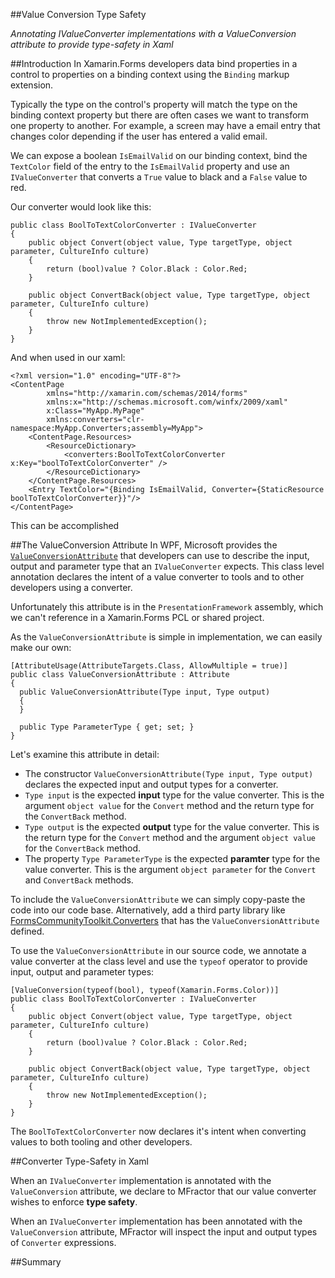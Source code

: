 ##Value Conversion Type Safety

*Annotating IValueConverter implementations with a ValueConversion attribute to provide type-safety in Xaml*

##Introduction
In Xamarin.Forms developers data bind properties in a control to properties on a binding context using the `Binding` markup extension.

Typically the type on the control's property will match the type on the binding context property but there are often cases we want to transform one property to another. For example, a screen may have a email entry that changes color depending if the user has entered a valid email.

We can expose a boolean `IsEmailValid` on our binding context, bind the `TextColor` field of the entry to the `IsEmailValid` property and use an `IValueConverter` that converts a `True` value to black and a `False` value to red.

Our converter would look like this:

```
public class BoolToTextColorConverter : IValueConverter
{
    public object Convert(object value, Type targetType, object parameter, CultureInfo culture)
    {
        return (bool)value ? Color.Black : Color.Red;
    }

    public object ConvertBack(object value, Type targetType, object parameter, CultureInfo culture)
    {
        throw new NotImplementedException();
    }
}
```

And when used in our xaml:
```
<?xml version="1.0" encoding="UTF-8"?>
<ContentPage
		xmlns="http://xamarin.com/schemas/2014/forms"
		xmlns:x="http://schemas.microsoft.com/winfx/2009/xaml"
		x:Class="MyApp.MyPage"
		xmlns:converters="clr-namespace:MyApp.Converters;assembly=MyApp">
	<ContentPage.Resources>
		<ResourceDictionary>
			<converters:BoolToTextColorConverter x:Key="boolToTextColorConverter" />
		</ResourceDictionary>
	</ContentPage.Resources>
	<Entry TextColor="{Binding IsEmailValid, Converter={StaticResource boolToTextColorConverter}}"/>
</ContentPage>
```

This can be accomplished

##The ValueConversion Attribute
In WPF, Microsoft provides the [`ValueConversionAttribute`](https://msdn.microsoft.com/en-us/library/system.windows.data.valueconversionattribute(v=vs.110).aspx) that developers can use to describe the input, output and parameter type that an `IValueConverter` expects. This class level annotation declares the intent of a value converter to tools and to other developers using a converter.

Unfortunately this attribute is in the `PresentationFramework` assembly, which we can't reference in a Xamarin.Forms PCL or shared project.

As the `ValueConversionAttribute` is simple in implementation, we can easily make our own:

```
[AttributeUsage(AttributeTargets.Class, AllowMultiple = true)]
public class ValueConversionAttribute : Attribute
{
  public ValueConversionAttribute(Type input, Type output)
  {
  }

  public Type ParameterType { get; set; }
}
```

Let's examine this attribute in detail:

 * The constructor `ValueConversionAttribute(Type input, Type output)` declares the expected input and output types for a converter.
 * `Type input` is the expected **input** type for the value converter. This is the argument `object value` for the `Convert` method and the return type for the `ConvertBack` method.
 * `Type output` is the expected **output** type for the value converter. This is the return type for the `Convert` method and the argument `object value` for the `ConvertBack` method.
 * The property `Type ParameterType` is the expected **paramter** type for the value converter. This is the argument `object parameter` for the `Convert` and `ConvertBack` methods.

To include the `ValueConversionAttribute` we can simply copy-paste the code into our code base. Alternatively, add a third party library like [FormsCommunityToolkit.Converters](https://github.com/FormsCommunityToolkit/Converters) that has the `ValueConversionAttribute` defined.

To use the `ValueConversionAttribute` in our source code, we annotate a value converter at the class level and use the `typeof` operator to provide input, output and parameter types:

```
[ValueConversion(typeof(bool), typeof(Xamarin.Forms.Color))]
public class BoolToTextColorConverter : IValueConverter
{
    public object Convert(object value, Type targetType, object parameter, CultureInfo culture)
    {
        return (bool)value ? Color.Black : Color.Red;
    }

    public object ConvertBack(object value, Type targetType, object parameter, CultureInfo culture)
    {
        throw new NotImplementedException();
    }
}
```

The `BoolToTextColorConverter` now declares it's intent when converting values to both tooling and other developers.

##Converter Type-Safety in Xaml

When an `IValueConverter` implementation is annotated with the `ValueConversion` attribute, we declare to MFractor that our value converter wishes to enforce **type safety**.

When an `IValueConverter` implementation has been annotated with the `ValueConversion` attribute, MFractor will inspect the input and output types of `Converter` expressions.

##Summary
